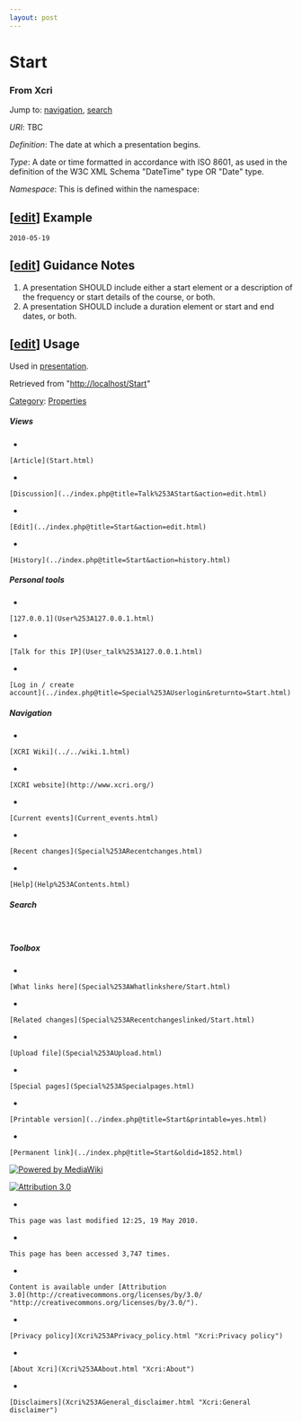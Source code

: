 ```yaml
---
layout: post
---
```








Start 
=====













### From Xcri 







Jump to: [navigation](Start.html#column-one),
[search](Start.html#searchInput)



*URI*: TBC

*Definition*: The date at which a presentation begins.

*Type*: A date or time formatted in accordance with ISO 8601, as used in
the definition of the W3C XML Schema "DateTime" type OR "Date" type.

*Namespace*: This is defined within the namespace:



\[[edit](../index.php@title=Start&action=edit&section=1.html "Edit section: Example")\] Example
-----------------------------------------------------------------------------------------------------------------------------------------------------------------

    2010-05-19


\[[edit](../index.php@title=Start&action=edit&section=2.html "Edit section: Guidance Notes")\] Guidance Notes
-------------------------------------------------------------------------------------------------------------------------------------------------------------------------------

1.  A presentation SHOULD include either a start element or a
    description of the frequency or start details of the course,
    or both.
2.  A presentation SHOULD include a duration element or start and end
    dates, or both.


\[[edit](../index.php@title=Start&action=edit&section=3.html "Edit section: Usage")\] Usage
-------------------------------------------------------------------------------------------------------------------------------------------------------------

Used in [presentation](Presentation.html "Presentation").



Retrieved from "[http://localhost/Start](Start.html)"





[Category](Special%253ACategories.html "Special:Categories"): [Properties](Category%253AProperties.html "Category:Properties")

















##### Views



-   

    

    [Article](Start.html)
-   

    

    [Discussion](../index.php@title=Talk%253AStart&action=edit.html)
-   

    

    [Edit](../index.php@title=Start&action=edit.html)
-   

    

    [History](../index.php@title=Start&action=history.html)







##### Personal tools



-   

    

    [127.0.0.1](User%253A127.0.0.1.html)
-   

    

    [Talk for this IP](User_talk%253A127.0.0.1.html)
-   

    

    [Log in / create
    account](../index.php@title=Special%253AUserlogin&returnto=Start.html)











[](../../wiki.1.html "XCRI Wiki")





##### Navigation



-   

    

    [XCRI Wiki](../../wiki.1.html)
-   

    

    [XCRI website](http://www.xcri.org/)
-   

    

    [Current events](Current_events.html)
-   

    

    [Recent changes](Special%253ARecentchanges.html)
-   

    

    [Help](Help%253AContents.html)







##### Search





 









##### Toolbox



-   

    

    [What links here](Special%253AWhatlinkshere/Start.html)
-   

    

    [Related changes](Special%253ARecentchangeslinked/Start.html)
-   

    

    [Upload file](Special%253AUpload.html)
-   

    

    [Special pages](Special%253ASpecialpages.html)
-   

    

    [Printable version](../index.php@title=Start&printable=yes.html)
-   

    

    [Permanent link](../index.php@title=Start&oldid=1852.html)















[![Powered by
MediaWiki](../skins/common/images/poweredby_mediawiki_88x31.png)](http://www.mediawiki.org/)





[![Attribution 3.0
](http://i.creativecommons.org/l/by/3.0/88x31.png)](http://creativecommons.org/licenses/by/3.0/)



-   

    

    This page was last modified 12:25, 19 May 2010.
-   

    

    This page has been accessed 3,747 times.
-   

    

    Content is available under [Attribution
    3.0](http://creativecommons.org/licenses/by/3.0/ "http://creativecommons.org/licenses/by/3.0/").
-   

    

    [Privacy policy](Xcri%253APrivacy_policy.html "Xcri:Privacy policy")
-   

    

    [About Xcri](Xcri%253AAbout.html "Xcri:About")
-   

    

    [Disclaimers](Xcri%253AGeneral_disclaimer.html "Xcri:General disclaimer")





